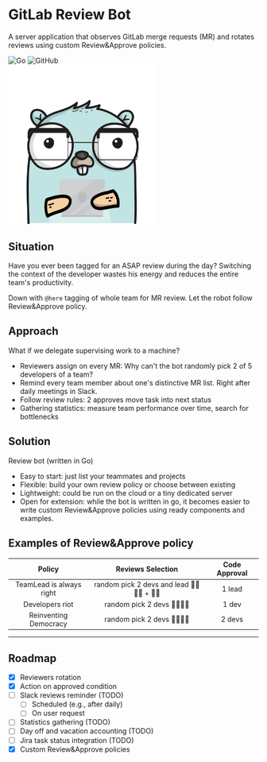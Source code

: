 # GitLab Review Bot

A server application that observes GitLab merge requests (MR) and rotates reviews using custom Review&Approve policies.

<img alt="Go" src="https://img.shields.io/badge/Go-00ADD8?style=for-the-badge&logo=go&logoColor=white"> <img alt="GitHub" src="https://img.shields.io/github/license/spatecon/gitlab-review-bot?color=blue&style=for-the-badge"> <br>
<img alt="gopher-in-glasses" src="docs/readme/assets/gopher.png" width="300">

## Situation

Have you ever been tagged for an ASAP review during the day? Switching the context of the developer wastes his energy
and reduces the entire team's productivity.

Down with `@here` tagging of whole team for MR review. Let the robot follow Review&Approve policy.

## Approach

What if we delegate supervising work to a machine?

- Reviewers assign on every MR: Why can't the bot randomly pick 2 of 5 developers of a team?
- Remind every team member about one's distinctive MR list. Right after daily meetings in Slack.
- Follow review rules: 2 approves move task into next status
- Gathering statistics: measure team performance over time, search for bottlenecks

## Solution

Review bot (written in Go)

- Easy to start: just list your teammates and projects
- Flexible: build your own review policy or choose between existing
- Lightweight: could be run on the cloud or a tiny dedicated server
- Open for extension: while the bot is written in go, it becomes easier to write custom Review&Approve policies using
  ready components and examples.

## Examples of Review&Approve policy

|          Policy          |                Reviews Selection                | Code Approval |
|:------------------------:|:-----------------------------------------------:|:-------------:|
| TeamLead is always right | random pick 2 devs and lead 👩‍💻🧑‍💻 + 🧙‍♂️️ |    1 lead     |
|     Developers riot      |          random pick 2 devs 👩‍💻🧑‍💻          |     1 dev     |
|  Reinventing Democracy   |          random pick 2 devs 👩‍💻👨‍💻          |    2 devs     |

---

## Roadmap

- [x] Reviewers rotation
- [x] Action on approved condition
- [ ] Slack reviews reminder (TODO)
    - [ ] Scheduled (e.g., after daily)
    - [ ] On user request
- [ ] Statistics gathering (TODO)
- [ ] Day off and vacation accounting (TODO)
- [ ] Jira task status integration (TODO)
- [x] Custom Review&Approve policies